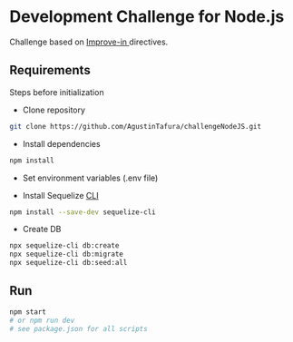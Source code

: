 # Development Challenge for Node.js

Challenge based on [Improve-in
](https://github.com/improvein/dev-challenge/tree/master/backend-nodejs ) directives.

## Requirements

Steps before initialization


- Clone repository
```bash
git clone https://github.com/AgustinTafura/challengeNodeJS.git
```

- Install dependencies
```bash
npm install
```

- Set environment variables (.env file)

- Install Sequelize [CLI](https://www.npmjs.com/package/sequelize-cli)
```bash
npm install --save-dev sequelize-cli
```

- Create DB

```bash
npx sequelize-cli db:create
npx sequelize-cli db:migrate
npx sequelize-cli db:seed:all
```

## Run

```bash
npm start
# or npm run dev 
# see package.json for all scripts 
```

